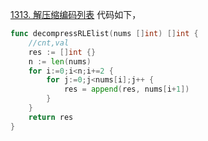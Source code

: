[1313. 解压缩编码列表](https://leetcode.cn/problems/decompress-run-length-encoded-list/description/)
代码如下，
```go
func decompressRLElist(nums []int) []int {
    //cnt,val
    res := []int {}
    n := len(nums)
    for i:=0;i<n;i+=2 {
        for j:=0;j<nums[i];j++ {
            res = append(res, nums[i+1])
        }
    }
    return res 
}
```